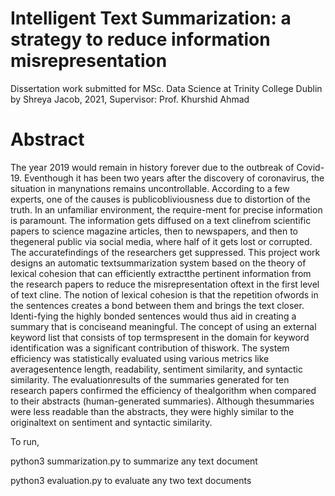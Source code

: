 # Intelligent Text Summarization:  a strategy to reduce information misrepresentation

Dissertation work submitted for MSc. Data Science at Trinity College Dublin by Shreya Jacob, 2021, Supervisor: Prof. Khurshid Ahmad

# Abstract
The year 2019 would remain in history forever due to the outbreak of Covid-19.  Eventhough it has been two years after the discovery of coronavirus,  the situation in manynations remains uncontrollable.  According to a few experts, one of the causes is publicobliviousness due to distortion of the truth.  In an unfamiliar environment, the require-ment for precise information is paramount.  The information gets diffused on a text clinefrom scientific papers to science magazine articles, then to newspapers, and then to thegeneral  public  via  social  media,  where  half  of  it  gets  lost  or  corrupted.   The  accuratefindings of the researchers get suppressed.  This project work designs an automatic textsummarization system based on the theory of lexical cohesion that can efficiently extractthe  pertinent  information  from  the  research  papers  to  reduce  the  misrepresentation  oftext in the first level of text cline.  The notion of lexical cohesion is that the repetition ofwords in the sentences creates a bond between them and brings the text closer.  Identi-fying the highly bonded sentences would thus aid in creating a summary that is conciseand meaningful.  The concept of using an external keyword list that consists of top termspresent  in  the  domain  for  keyword  identification  was  a  significant  contribution  of  thiswork.  The system efficiency was statistically evaluated using various metrics like averagesentence length, readability, sentiment similarity, and syntactic similarity.  The evaluationresults of the summaries generated for ten research papers confirmed the efficiency of thealgorithm when compared to their abstracts (human-generated summaries).  Although thesummaries were less readable than the abstracts, they were highly similar to the originaltext on sentiment and syntactic similarity.

To run,

python3 summarization.py to summarize any text document

python3 evaluation.py to evaluate any two text documents
